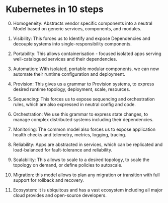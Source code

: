 # Kubernetes in 10 steps

0. Homogeneity:   Abstracts vendor specific components into a neutral Model based on generic services, components, and modules.
   
1. Visibility:    This forces us to Identify and expose Dependencies and decouple systems into single-responsibility components.

2.	Portability:   This allows containerisation - focused isolated apps serving well-catalogued services and their dependencies.

3.	Automation:    With isolated, portable modular components, we can now automate their runtime configuration and deployment.

4. Provision:     This gives us a grammar to Provision systems, to express desired runtime topology, deployment, scale, resources.   
   
5. Sequencing:     This forces us to expose sequencing and orchestration rules, which are also expressed in neutral config and code.

6. Orchestration:  We use this grammar to express state changes, to manage complex distributed systems including their dependencies.

6. Monitoring:     The common model also forces us to expose application health checks and telemetry, metrics, logging, tracing.

7.	Reliability:    Apps are abstracted in services, which can be replicated and load-balanced for fault-tolerance and reliability.

8. Scalability:   This allows to scale to a desired topology, to scale the topology on demand, or define policies to autoscale.

9.	Migration:     this model allows to plan any migration or transition with full support for rollback and recovery.
   
10. Ecosystem:   	it is ubiquitous and has a vast ecosystem including all major cloud provides and open-source developers.

    
